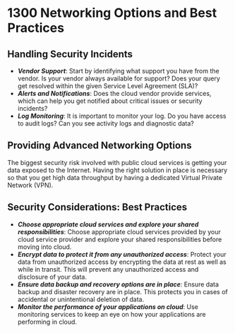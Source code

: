# 1300 Networking Options and Best Practices

## Handling Security Incidents

- ***Vendor Support***: Start by identifying what support you have from the vendor. Is your vendor always available for support? Does your query get resolved within the given Service Level Agreement (SLA)? 
- ***Alerts and Notifications***: Does the cloud vendor provide services, which can help you get notified about critical issues or security incidents?
- ***Log Monitoring***: It is important to monitor your log. Do you have access to audit logs? Can you see activity logs and diagnostic data? 

## Providing Advanced Networking Options

The biggest security risk involved with public cloud services is getting your data exposed to the Internet. Having the right solution in place is necessary so that you get high data throughput by having a dedicated Virtual Private Network (VPN). 

## Security Considerations: Best Practices

- ***Choose appropriate cloud services and explore your shared responsibilities***: Choose appropriate cloud services provided by your cloud service provider and explore your shared responsibilities before moving into cloud.
- ***Encrypt data to protect it from any unauthorized access***: Protect your data from unauthorized access by encrypting the data at rest as well as while in transit. This will prevent any unauthorized access and disclosure of your data. 
- ***Ensure data backup and recovery options are in place***: Ensure data backup and disaster recovery are in place. This protects you in cases of accidental or unintentional deletion of data.
- ***Monitor the performance of your applications on cloud***: Use monitoring services to keep an eye on how your applications are performing in cloud.
